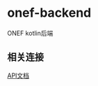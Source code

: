 # onef-backend
ONEF kotlin后端

## 相关连接
[API文档](https://documenter.getpostman.com/view/2940954/SW11WdkU)
